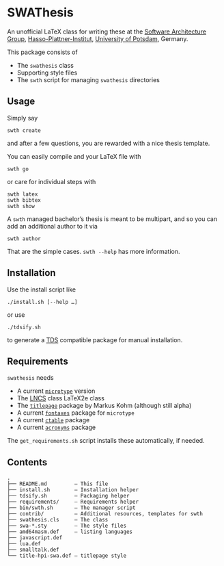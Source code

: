 # SWAThesis #

An unofficial LaTeX class for writing these at
the [Software Architecture Group][], [Hasso-Plattner-Institut][],
[University of Potsdam][], Germany.

This package consists of

* The `swathesis` class
* Supporting style files
* The `swth` script for managing `swathesis` directories

## Usage ##

Simply say

    swth create

and after a few questions, you are rewarded with a nice thesis template.

You can easily compile and your LaTeX file with

    swth go

or care for individual steps with

    swth latex
    swth bibtex
    swth show

A `swth` managed bachelor’s thesis is meant to be multipart, and so you can add
an additional author to it via

    swth author

That are the simple cases. `swth --help` has more information.

## Installation ##

Use the install script like

    ./install.sh [--help …]

or use

    ./tdsify.sh

to generate a [TDS][] compatible package for manual installation.

## Requirements ##

`swathesis` needs

* A current [`microtype`][microtype] version
* The [LNCS][] class LaTeX2e class
* The [`titlepage`][titlepage] package by Markus Kohm (although still alpha)
* A current [`fontaxes`][fontaxes] package for `microtype`
* A current [`ctable`][ctable] package
* A current [`acronyms`][acronyms] package

The `get_requirements.sh` script installs these automatically, if needed.


## Contents ##

    .
    ├── README.md         — This file
    ├── install.sh        — Installation helper
    ├── tdsify.sh         — Packaging helper
    ├── requirements/     — Requirements helper
    ├── bin/swth.sh       — The manager script
    ├── contrib/          — Additional resources, templates for swth
    ├── swathesis.cls     — The class
    ├── swa-*.sty         — The style files
    ├── amd64masm.def     — listing languages
    ├── javascript.def
    ├── lua.def
    ├── smalltalk.def
    └── title-hpi-swa.def — titlepage style


[Software Architecture Group]: http://www.hpi.uni-potsdam.de/swa
[University of Potsdam]: http://www.uni-potsdam.de
[Hasso-Plattner-Institut]: http://www.hpi-web.de
[TDS]: http://en.wikipedia.org/wiki/TeX_Directory_Structure "Wikipedia: TDS"
[titlepage]: http://komascript.de/titlepage
[LNCS]: http://www.springer.com/computer/lncs/lncs+authors
[microtype]: http://mirror.ctan.org/help/Catalogue/entries/microtype.html
[fontaxes]: http://mirror.ctan.org/help/Catalogue/entries/fontaxes.html
[ctable]: http://mirror.ctan.org/help/Catalogue/entries/ctable.html
[acronyms]: http://mirror.ctan.org/help/Catalogue/entries/acronyms.html
